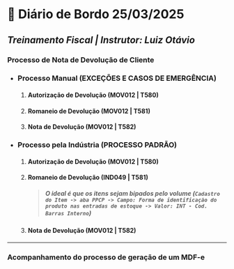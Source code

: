 # 📌 **Diário de Bordo 25/03/2025**
## *Treinamento Fiscal | Instrutor: Luiz Otávio*

### **Processo de Nota de Devolução de Cliente**

- ### Processo Manual (EXCEÇÕES E CASOS DE EMERGÊNCIA)

    1. #### Autorização de Devolução (MOV012 | T580)

    2. #### Romaneio de Devolução (MOV012 | T581)

    3. #### Nota de Devolução (MOV012 | T582)

- ### Processo pela Indústria (PROCESSO PADRÃO)

    1. #### Autorização de Devolução (MOV012 | T580)

    2. #### Romaneio de Devolução (IND049 | T581)
        > ##### O ideal é que os itens sejam bipados pelo volume (`Cadastro do Item -> aba PPCP -> Campo: Forma de identificação do produto nas entradas de estoque -> Valor: INT - Cod. Barras Interno`)

    3. #### Nota de Devolução (MOV012 | T582)

---

### Acompanhamento do processo de geração de um MDF-e